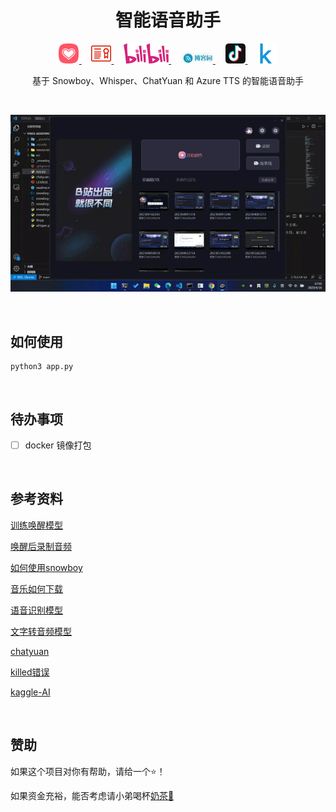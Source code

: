 <!-- 标题 -->
<h1 align="center">智能语音助手</h1>


<!-- 图标 -->
<p align="center">
  <a href="https://github.com/tiansztiansz/tiansztiansz/blob/main/wechat_alipay.png">
    <img alt="License" src="src/捐赠.svg" />
  </a>&nbsp; &nbsp; 
  <a href="https://github.com/tiansztiansz/voice-assistant/blob/main/LICENSE">
    <img alt="License" src="src/license.svg" />
  </a>&nbsp; &nbsp; 
  <a href="https://space.bilibili.com/28606893?spm_id_from=333.1007.0.0">
    <img alt="bilibili图标" src="src/BILIBILI_LOGO.svg" />
  </a>&nbsp; &nbsp; 
  <a href="https://www.cnblogs.com/tiansz/">
    <img alt="博客园" src="src/博客园.jpg" />
  </a>&nbsp; &nbsp;
  <a href="https://www.douyin.com/user/MS4wLjABAAAAqkpp6UyrANDXFStAMWuRPp7FU4zHfyq0_OYPoC75_qQ">
    <img alt="抖音" src="src/抖音.svg" />
  </a>&nbsp; &nbsp;
  <a href="https://www.kaggle.com/tiansztianszs">
    <img alt="kaggle" src="src/kaggle.svg" />
  </a>
</p>


<!-- 项目介绍 -->
<p align="center">基于 Snowboy、Whisper、ChatYuan 和 Azure TTS 的智能语音助手</p>

<br>

<!-- 演示视频 -->
<p align="center">
  <img src="src/语音助手显示视频.gif">
</p>



<br>

<!-- 项目使用说明 -->
## 如何使用
```
python3 app.py
```

<br>


<!-- 待办事项 -->
## 待办事项
- [ ]  docker 镜像打包


<br>


<!-- 参考资料 -->
## 参考资料
[训练唤醒模型](https://snowboy.hahack.com/)

[唤醒后录制音频](https://www.passerma.com/article/54/#2.%E6%A0%91%E8%8E%93%E6%B4%BE%E5%BD%95%E5%88%B6%E5%A3%B0%E9%9F%B3%E4%B8%8A%E4%BC%A0%E7%99%BE%E5%BA%A6)

[如何使用snowboy](https://www.bilibili.com/video/BV1pr4y1U7cE/?spm_id_from=333.1007.top_right_bar_window_default_collection.content.click&vd_source=06eafedcfca50f6eabb7b3d6b61ecfe3)

[音乐如何下载](https://link.hhtjim.com/)

[语音识别模型](https://huggingface.co/espnet/pengcheng_guo_wenetspeech_asr_train_asr_raw_zh_char)

[文字转音频模型](https://huggingface.co/espnet/kan-bayashi_csmsc_tts_train_tacotron2_raw_phn_pypinyin_g2p_phone_train.loss.best)

[chatyuan](https://github.com/clue-ai/ChatYuan)

[killed错误](https://www.cnblogs.com/tiansz/p/17134831.html)

[kaggle-AI](https://github.com/tiansztiansz/kaggle-AI)

<br>

<!-- 赞助 -->
## 赞助

如果这个项目对你有帮助，请给一个⭐️！

如果资金充裕，能否考虑请小弟喝杯[奶茶🧋](https://github.com/tiansztiansz/tiansztiansz/blob/main/wechat_alipay.png)


